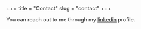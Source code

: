 +++
title = "Contact"
slug = "contact"
+++

You can reach out to me through my [linkedin](https://www.linkedin.com/in/mokhtarivahid/) profile.